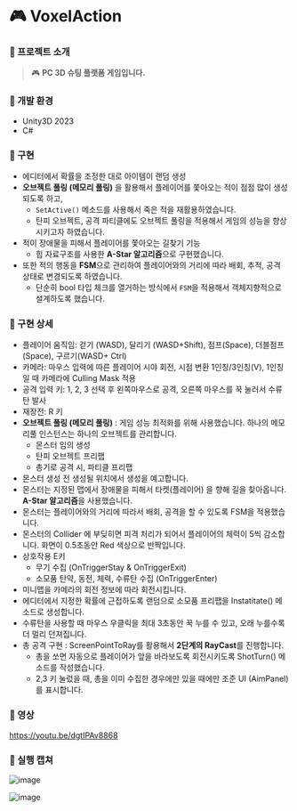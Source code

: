 # 🎮 VoxelAction

### 📌 프로젝트 소개
> 🎮 **PC 3D 슈팅 플랫폼 게임입니다.**

### 📌 개발 환경
- Unity3D 2023
- C#

### 📌 구현 
- 에디터에서 확률을 조정한 대로 아이템이 랜덤 생성
- **오브젝트 풀링 (메모리 풀링)** 을 활용해서 플레이어를 쫓아오는 적이 점점 많이 생성되도록 하고,
  - `SetActive()` 메소드를 사용해서 죽은 적을 재활용하였습니다. 
  - 탄피 오브젝트, 공격 파티클에도 오브젝트 풀링을 적용해서 게임의 성능을 향상시키고자 하였습니다. 
- 적이 장애물을 피해서 플레이어를 쫓아오는 길찾기 기능
    - 힙 자료구조를 사용한 **A-Star 알고리즘**으로 구현했습니다.  
- 또한 적의 행동을 **FSM**으로 관리하여 플레이어와의 거리에 따라 배회, 추적, 공격 상태로 변경되도록 하였습니다. 
  - 단순히 bool 타입 체크를 열거하는 방식에서 `FSM`을 적용해서 객체지향적으로 설계하도록 했습니다.

### 📌 구현 상세
- 플레이어 움직임: 걷기 (WASD), 달리기 (WASD+Shift), 점프(Space), 더블점프(Space), 구르기(WASD+ Ctrl) 
- 카메라: 마우스 입력에 따른 플레이어 시야 회전, 시점 변환 1인칭/3인칭(V), 1인칭일 때 카메라에 Culling Mask 적용
- 공격 입력 키: 1, 2, 3 선택 후 왼쪽마우스로 공격, 오른쪽 마우스를 꾹 눌러서 수류탄 발사
- 재장전: R 키
- **오브젝트 풀링 (메모리 풀링)** : 게임 성능 최적화를 위해 사용했습니다. 하나의 메모리풀 인스턴스는 하나의 오브젝트를 관리합니다.
  - 몬스터 임의 생성
  - 탄피 오브젝트 프리팹
  - 총기로 공격 시, 파티클 프리팹
- 몬스터 생성 전 생성될 위치에서 생성을 예고합니다.
- 몬스터는 지정된 맵에서 장애물을 피해서 타켓(플레이어) 을 향해 길을 찾아옵니다. **A-Star 알고리즘**을 사용했습니다.
- 몬스터는 플레이어와의 거리에 따라서 배회, 공격을 할 수 있도록 FSM을 적용했습니다.
- 몬스터의 Collider 에 부딪히면 피격 처리가 되어서 플레이어의 체력이 5씩 감소합니다. 화면이 0.5초동안 Red 색상으로 반짝입니다.
- 상호작용 E키
  - 무기 수집 (OnTriggerStay & OnTriggerExit) 
  - 소모품 탄약, 동전, 체력, 수류탄 수집 (OnTriggerEnter)
- 미니맵을 카메라의 회전 정보에 따라 회전시킵니다.
- 에디터에서 지정한 확률에 근접하도록 랜덤으로 소모품 프리팹을 Instatitate() 메소드로 생성합니다.
- 수류탄을 사용할 때 마우스 우클릭을 최대 3초동안 꾹 누를 수 있고, 오래 누를수록 더 멀리 던져집니다. 
- 총 공격 구현 : ScreenPointToRay를 활용해서  **2단계의 RayCast**를 진행합니다.
  - 총을 쏘면 자동으로 플레이어가 앞을 바라보도록 회전시키도록 ShotTurn() 메소드를 작성했습니다. 
  - 2,3 키 눌렀을 때, 총을 이미 수집한 경우에만 있을 때에만 조준 UI (AimPanel) 를 표시합니다.


### 📌 영상
https://youtu.be/dgtIPAv8868

### 📌 실행 캡쳐
![image](https://github.com/strurao/VoxelAction/assets/126440235/0d58d2a8-a10b-4137-86b0-7d6eac69a3c9)

![image](https://github.com/strurao/VoxelAction/assets/126440235/094dd624-dbfa-477b-97db-1f4b7a4cc1ba)
